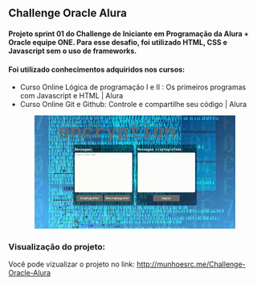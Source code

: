 
## Challenge Oracle Alura

#### Projeto sprint 01 do Challenge de Iniciante em Programação da Alura + Oracle equipe ONE. Para esse desafio, foi utilizado HTML, CSS e Javascript sem o uso de frameworks.

#### Foi utilizado conhecimentos adquiridos nos cursos:
* Curso Online Lógica de programação I e II : Os primeiros programas com Javascript e HTML | Alura
* Curso Online Git e Github: Controle e compartilhe seu código | Alura

<div align="center">
  <img src="./imagens/bloggif.gif">
</div>

### Visualização do projeto:
Você pode vizualizar o projeto no link: http://munhoesrc.me/Challenge-Oracle-Alura
